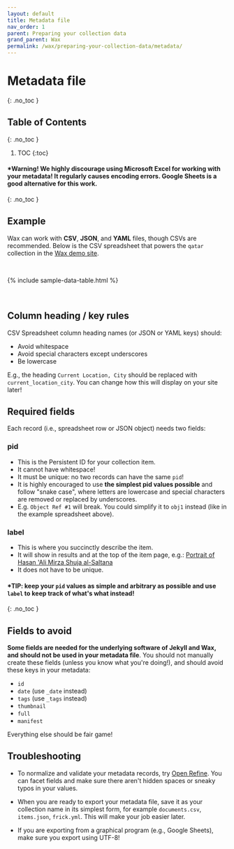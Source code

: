 ```yaml
---
layout: default
title: Metadata file
nav_order: 1
parent: Preparing your collection data
grand_parent: Wax
permalink: /wax/preparing-your-collection-data/metadata/
---
```


# Metadata file
{: .no_toc }

## Table of Contents
{: .no_toc }

1. TOC
{:toc}


#### \***Warning!** We highly discourage using Microsoft Excel for working with your metadata! It regularly causes encoding errors. Google Sheets is a good alternative for this work.
{: .no_toc }

## Example

Wax can work with __CSV__, __JSON__, and __YAML__ files, though CSVs are recommended. Below is the CSV spreadsheet that powers the `qatar` collection in the [Wax demo site](https://minicomp.github.io/wax/).

<br>

{% include sample-data-table.html %}

<br>

## Column heading / key rules

CSV Spreadsheet column heading names (or JSON or YAML keys) should:

- Avoid whitespace
- Avoid special characters except underscores
- Be lowercase

E.g.,  the heading `Current Location, City` should be replaced with `current_location_city`. You can change how this will display on your site later!

## Required fields

Each record (i.e., spreadsheet row or JSON object) needs two fields:

### pid

  - This is the Persistent ID for your collection item.
  - It cannot have whitespace!
  - It must be unique: no two records can have the same `pid`!
  - It is highly encouraged to use **the simplest pid values possible** and follow "snake case", where letters are lowercase and special characters are removed or replaced by underscores.
  - E.g. `Object Ref #1` will break. You could simplify it to `obj1` instead (like in the example spreadsheet above).

### label
  - This is where you succinctly describe the item.
  - It will show in results and at the top of the item page, e.g.: [Portrait of Hasan 'Ali Mirza Shuja al-Saltana](https://minicomp.github.io/wax/qatar/obj10/)
  - It does not have to be unique.

#### \***TIP:** keep your `pid` values as simple and arbitrary as possible and use `label` to keep track of what's what instead!
{: .no_toc }

## Fields to avoid

__Some fields are needed for the underlying software of Jekyll and Wax, and should not be used in your metadata file__. You should not manually create these fields (unless you know what you're doing!), and should avoid these keys in your metadata:

- `id`
- `date` (use `_date` instead)
- `tags` (use `_tags` instead)
- `thumbnail`
- `full`
- `manifest`

Everything else should be fair game!

## Troubleshooting

- To normalize and validate your metadata records, try [Open Refine](https://openrefine.org/). You can facet fields and make sure there aren't hidden spaces or sneaky typos in your values.

- When you are ready to export your metadata file, save it as your collection name in its simplest form, for example `documents.csv`, `items.json`, `frick.yml`. This will make your job easier later.

- If you are exporting from a graphical program (e.g., Google Sheets), make sure you export using UTF-8!
